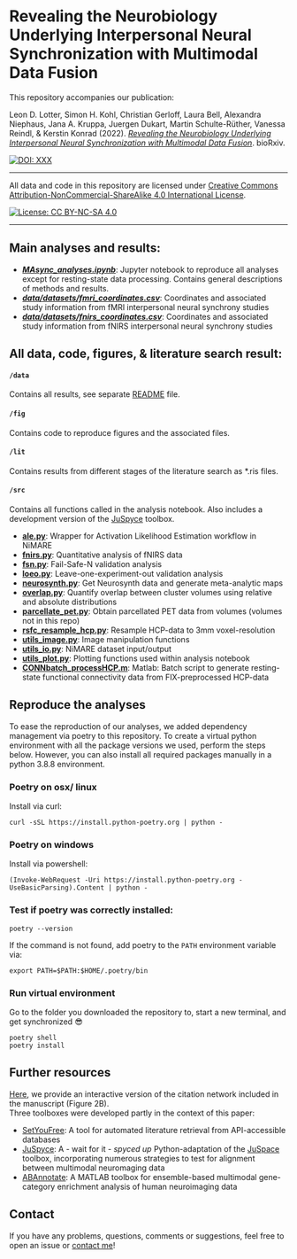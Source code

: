 # Revealing the Neurobiology Underlying Interpersonal Neural Synchronization with Multimodal Data Fusion

This repository accompanies our publication: 

Leon D. Lotter, Simon H. Kohl, Christian Gerloff, Laura Bell, Alexandra Niephaus, Jana A. Kruppa, Juergen Dukart, Martin Schulte-Rüther, Vanessa Reindl, & Kerstin Konrad (2022). *[Revealing the Neurobiology Underlying Interpersonal Neural Synchronization with Multimodal Data Fusion]()*. bioRxiv.

[![DOI: XXX](https://img.shields.io/badge/DOI-XXX-blue)](http://creativecommons.org/licenses/by-nc-sa/4.0/)

---

All data and code in this repository are licensed under [Creative Commons Attribution-NonCommercial-ShareAlike 4.0 International License](http://creativecommons.org/licenses/by-nc-sa/4.0/).

[![License: CC BY-NC-SA 4.0](https://img.shields.io/badge/License-CC%20BY--NC--SA%204.0-lightgrey)](http://creativecommons.org/licenses/by-nc-sa/4.0/)  

---
## Main analyses and results:

- ***[MAsync_analyses.ipynb](MAsync_analyses.ipynb)***: Jupyter notebook to reproduce all analyses except for resting-state data processing. Contains general descriptions of methods and results.
- ***[data/datasets/fmri_coordinates.csv](data/datasets/fmri_coordinates.csv)***: Coordinates and associated study information from fMRI interpersonal neural synchrony studies
- ***[data/datasets/fnirs_coordinates.csv](data/datasets/fnirs_coordinates.csv)***: Coordinates and associated study information from fNIRS interpersonal neural synchrony studies

## All data, code, figures, & literature search result:

#### `/data`
Contains all results, see separate [README](data/README.md) file.

#### `/fig`
Contains code to reproduce figures and the associated files.

#### `/lit` 
Contains results from different stages of the literature search as *.ris files.

#### `/src` 
Contains all functions called in the analysis notebook. Also includes a development version of the [JuSpyce](https://github.com/LeonDLotter/JuSpyce) toolbox.

- **[ale.py](src/ale.py)**: Wrapper for Activation Likelihood Estimation workflow in NiMARE
- **[fnirs.py](src/fnirs.py)**: Quantitative analysis of fNIRS data
- **[fsn.py](src/fsn.py)**: Fail-Safe-N validation analysis
- **[loeo.py](src/loeo.py)**: Leave-one-experiment-out validation analysis
- **[neurosynth.py](src/neurosynth.py)**: Get Neurosynth data and generate meta-analytic maps
- **[overlap.py](src/overlap.py)**: Quantify overlap between cluster volumes using relative and absolute distributions
- **[parcellate_pet.py](src/parcellate_pet.py)**: Obtain parcellated PET data from volumes (volumes not in this repo)
- **[rsfc_resample_hcp.py](src/rsfc_resample_hcp.py)**: Resample HCP-data to 3mm voxel-resolution
- **[utils_image.py](src/utils_image.py)**: Image manipulation functions
- **[utils_io.py](src/utils_io.py)**: NiMARE dataset input/output
- **[utils_plot.py](src/utils_plot.py)**: Plotting functions used within analysis notebook
- **[CONNbatch_processHCP.m](src/CONNbatch_processHCP.m)**: Matlab: Batch script to generate resting-state functional connectivity data from FIX-preprocessed HCP-data
  
## Reproduce the analyses

To ease the reproduction of our analyses, we added dependency management via poetry to this repository. To create a virtual python environment with all the package versions we used, perform the steps below. However, you can also install all required packages manually in a python 3.8.8 environment.  

###  Poetry on osx/ linux
Install via curl:  
```
curl -sSL https://install.python-poetry.org | python -
```
###  Poetry on windows
Install via powershell:  
```
(Invoke-WebRequest -Uri https://install.python-poetry.org -UseBasicParsing).Content | python -
```
### Test if poetry was correctly installed:  
```
poetry --version
```
If the command is not found, add poetry to the `PATH` environment variable via:  
```
export PATH=$PATH:$HOME/.poetry/bin
```
### Run virtual environment
Go to the folder you downloaded the repository to, start a new terminal, and get synchronized :sunglasses:
```
poetry shell  
poetry install
```

## Further resources
[Here](https://leondlotter.github.io/MAsync/), we provide an interactive version of the citation network included in the manuscript (Figure 2B).  
Three toolboxes were developed partly in the context of this paper:  
- [SetYouFree](https://github.com/ChristianGerloff/set-you-free): A tool for automated literature retrieval from API-accessible databases
- [JuSpyce](https://github.com/LeonDLotter/JuSpyce): A - wait for it - *spyced up* Python-adaptation of the [JuSpace](https://github.com/juryxy/JuSpace) toolbox, incorporating numerous strategies to test for alignment between multimodal neuromaging data
- [ABAnnotate](https://github.com/LeonDLotter/ABAnnotate): A MATLAB toolbox for ensemble-based multimodal gene-category enrichment analysis of human neuroimaging data

## Contact
If you have any problems, questions, comments or suggestions, feel free to open an issue or [contact me](mailto:leondlotter@gmail.com)! 
